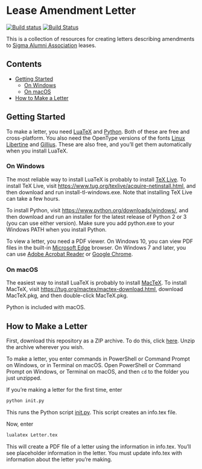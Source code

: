 # Lease Amendment Letter

[![Build status](https://ci.appveyor.com/api/projects/status/j7vu25s6t6pp7xod?svg=true)](https://ci.appveyor.com/project/lcamichigan/lease-amendment-letter)
[![Build Status](https://travis-ci.org/lcamichigan/lease-amendment-letter.svg?branch=master)](https://travis-ci.org/lcamichigan/lease-amendment-letter)

This is a collection of resources for creating letters describing amendments to
[Sigma Alumni Association](https://lcamichigan.com) leases.

## Contents

* [Getting Started](#getting-started)
  * [On Windows](#on-windows)
  * [On macOS](#on-macos)
* [How to Make a Letter](#how-to-make-a-letter)

## Getting Started

To make a letter, you need [LuaTeX](http://www.luatex.org) and
[Python](https://www.python.org). Both of these are free and cross-platform. You
also need the OpenType versions of the fonts
[Linux Libertine](http://libertine-fonts.org) and
[Gillius](http://arkandis.tuxfamily.org/adffonts.html). These are also free, and
you’ll get them automatically when you install LuaTeX.

### On Windows

The most reliable way to install LuaTeX is probably to install
[TeX Live](https://www.tug.org/texlive/). To install TeX Live, visit
https://www.tug.org/texlive/acquire-netinstall.html, and then download and run
install-tl-windows.exe. Note that installing TeX Live can take a few hours.

To install Python, visit https://www.python.org/downloads/windows/, and then
download and run an installer for the latest release of Python 2 or 3 (you can
use either version). Make sure you add python.exe to your Windows PATH when you
install Python.

To view a letter, you need a PDF viewer. On Windows 10, you can view PDF files
in the built-in
[Microsoft Edge](https://www.microsoft.com/en-us/windows/microsoft-edge)
browser. On Windows 7 and later, you can use
[Adobe Acrobat Reader](https://get.adobe.com/reader/) or
[Google Chrome](https://www.google.com/chrome/).

### On macOS

The easiest way to install LuaTeX is probably to install
[MacTeX](https://www.tug.org/mactex/). To install MacTeX, visit
https://tug.org/mactex/mactex-download.html, download MacTeX.pkg, and then
double-click MacTeX.pkg.

Python is included with macOS.

## How to Make a Letter

First, download this repository as a ZIP archive. To do this, click
[here](https://github.com/lcamichigan/lease-amendment-letter/archive/master.zip).
Unzip the archive wherever you wish.

To make a letter, you enter commands in PowerShell or Command Prompt on Windows,
or in Terminal on macOS. Open PowerShell or Command Prompt on Windows, or
Terminal on macOS, and then `cd` to the folder you just unzipped.

If you’re making a letter for the first time, enter

```sh
python init.py
```

This runs the Python script [init.py](init.py). This script creates an info.tex
file.

Now, enter

```sh
lualatex Letter.tex
```

This will create a PDF file of a letter using the information in info.tex.
You’ll see placeholder information in the letter. You must update info.tex with
information about the letter you’re making.

